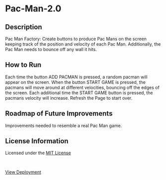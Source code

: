 # Pac-Man-2.0

## Description
<p>Pac Man Factory: Create buttons to produce Pac Mans on the screen keeping track of the position and velocity of each Pac Man. Additionally, the Pac Man needs to bounce off any wall it hits.</p>

## How to Run
<p>Each time the button ADD PACMAN is pressed, a random pacman will appear on the screen. When the button START GAME is pressed, the pacmans will move around at different velocities, bouncing off the edges of the screen. Each additional time the START GAME button is pressed, the pacmans velocity will increase. Refresh the Page to start over.</p>

## Roadmap of Future Improvements
<p>Improvements needed to resemble a real Pac Man game.</p>

## License Information
<p>Licensed under the <a href="https://github.com/avivafischer/Pac-Man-2.0/blob/main/LICENSE">MIT License</a></p>

<br>

<p><a href="https://avivafischer.github.io/Pac-Man-2.0">View Deployment</a></p>
